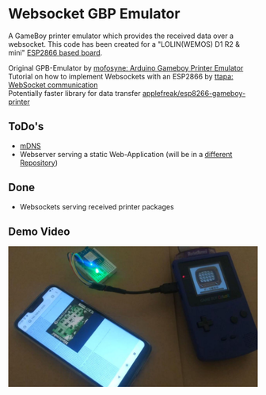 # Websocket GBP Emulator

A GameBoy printer emulator which provides the received data over a websocket.
This code has been created for a "LOLIN(WEMOS) D1 R2 & mini" [ESP2866 based board](https://github.com/esp8266/arduino). 

Original GPB-Emulator by [mofosyne: Arduino Gameboy Printer Emulator](https://github.com/mofosyne/arduino-gameboy-printer-emulator)  
Tutorial on how to implement Websockets with an ESP2866 by [ttapa: WebSocket communication](https://tttapa.github.io/ESP8266/Chap14%20-%20WebSocket.html)  
Potentially faster library for data transfer [applefreak/esp8266-gameboy-printer](https://github.com/applefreak/esp8266-gameboy-printer)

## ToDo's
* [mDNS](https://tttapa.github.io/ESP8266/Chap08%20-%20mDNS.html)
* Webserver serving a static Web-Application (will be in a [different Repository](https://github.com/HerrZatacke/gb-printer-web))


## Done
* Websockets serving received printer packages


## Demo Video
[![Video of the first prototype](docs/video.jpg "Video of the first prototype")](https://www.youtube.com/watch?v=HHPHkeio85U)


